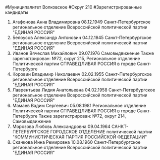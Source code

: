 #Муниципалитет
Волковское
#Округ
210
#Зарегистрированные кандидаты
1. Агафонова Анна Владимировна 08.12.1949
Санкт-Петербургское региональное отделение Всероссийской политической партии "ЕДИНАЯ РОССИЯ"
2. Белоусов Александр Антонович 04.12.1945
Санкт-Петербургское региональное отделение Всероссийской политической партии "ЕДИНАЯ РОССИЯ"
3. Иванов Вячеслав Михайлович 09.07.1976
Самовыдвижение
Также зарегистрирован: №72, округ 215, Региональное отделение Политической партии СПРАВЕДЛИВАЯ РОССИЯ в городе Санкт-Петербурге
4. Коровин Владимир Николаевич 02.02.1955
Санкт-Петербургское региональное отделение Всероссийской политической партии "ЕДИНАЯ РОССИЯ"
5. Лаврентьева Лидия Анатольевна 04.02.1958
Санкт-Петербургское региональное отделение Всероссийской политической партии "ЕДИНАЯ РОССИЯ"
6. Мамаев Вадим Сергеевич 05.08.1981
Региональное отделение Политической партии СПРАВЕДЛИВАЯ РОССИЯ в городе Санкт-Петербурге
Также зарегистрирован: №72, округ 214, Самовыдвижение
7. Морозова Любовь Александровна 09.04.1964
САНКТ-ПЕТЕРБУРГСКОЕ ГОРОДСКОЕ ОТДЕЛЕНИЕ политической партии "КОММУНИСТИЧЕСКАЯ ПАРТИЯ РОССИЙСКОЙ ФЕДЕРАЦИИ"
8. Скачкова Инна Ремировна 10.08.1960
Санкт-Петербургское региональное отделение Всероссийской политической партии "ЕДИНАЯ РОССИЯ"
